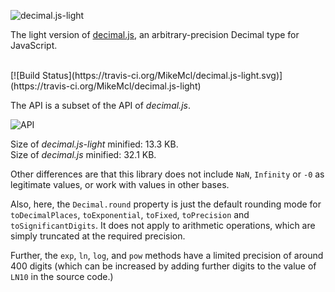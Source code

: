 ![decimal.js-light](https://raw.githubusercontent.com/MikeMcl/decimal.js-light/gh-pages/decimaljslight.png)

The light version of [decimal.js](https://github.com/MikeMcl/decimal.js/), an arbitrary-precision Decimal type for JavaScript.

<br />
[![Build Status](https://travis-ci.org/MikeMcl/decimal.js-light.svg)](https://travis-ci.org/MikeMcl/decimal.js-light)  
<br />

The API is a subset of the API of *decimal.js*. 

![API](https://raw.githubusercontent.com/MikeMcl/decimal.js-light/gh-pages/API.png)

Size of *decimal.js-light* minified: 13.3 KB.  
Size of *decimal.js* minified: 32.1 KB. 

Other differences are that this library does not include `NaN`, `Infinity` or `-0` as legitimate values, or work with values in other bases. 

Also, here, the `Decimal.round` property is just the default rounding mode for `toDecimalPlaces`, `toExponential`, `toFixed`, `toPrecision` and `toSignificantDigits`. It does not apply to arithmetic operations, which are simply truncated at the required precision.  

Further, the `exp`, `ln`, `log`, and `pow` methods have a limited precision of around 400 digits (which can be increased by adding further digits to the value of `LN10` in the source code.)


